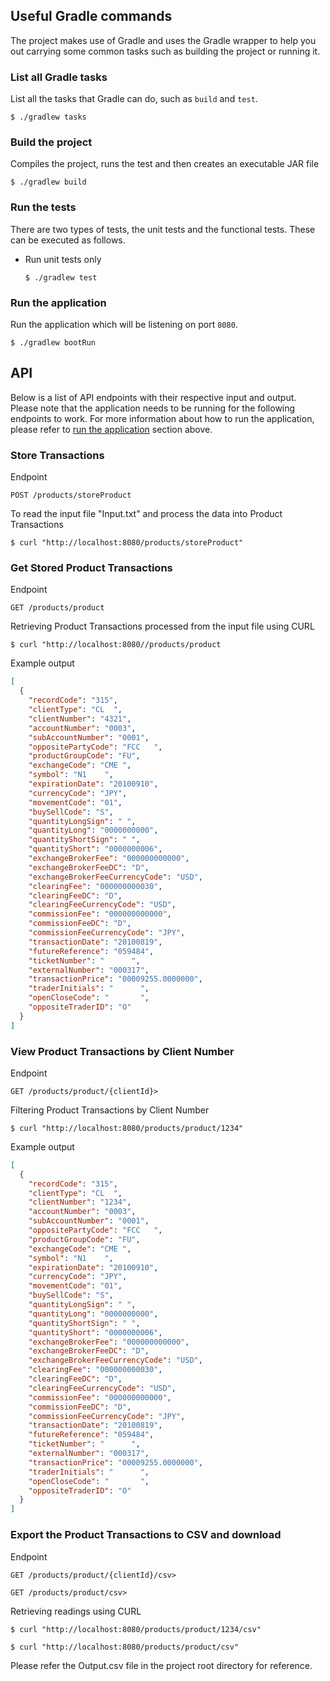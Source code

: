 ## Useful Gradle commands

The project makes use of Gradle and uses the Gradle wrapper to help you out carrying some common tasks such as building
the project or running it.

### List all Gradle tasks

List all the tasks that Gradle can do, such as `build` and `test`.

```console
$ ./gradlew tasks
```

### Build the project

Compiles the project, runs the test and then creates an executable JAR file

```console
$ ./gradlew build
```

### Run the tests

There are two types of tests, the unit tests and the functional tests. These can be executed as follows.

- Run unit tests only

  ```console
  $ ./gradlew test
  ```

### Run the application

Run the application which will be listening on port `8080`.

```console
$ ./gradlew bootRun
```

## API

Below is a list of API endpoints with their respective input and output. Please note that the application needs to be
running for the following endpoints to work. For more information about how to run the application, please refer
to [run the application](#run-the-application) section above.

### Store Transactions

Endpoint

```text
POST /products/storeProduct
```

To read the input file "Input.txt" and process the data into Product Transactions

```console
$ curl "http://localhost:8080/products/storeProduct"
```


### Get Stored Product Transactions

Endpoint

```text
GET /products/product
```

Retrieving Product Transactions processed from the input file using CURL

```console
$ curl "http://localhost:8080//products/product
```

Example output

```json
[
  {
    "recordCode": "315",
    "clientType": "CL  ",
    "clientNumber": "4321",
    "accountNumber": "0003",
    "subAccountNumber": "0001",
    "oppositePartyCode": "FCC   ",
    "productGroupCode": "FU",
    "exchangeCode": "CME ",
    "symbol": "N1    ",
    "expirationDate": "20100910",
    "currencyCode": "JPY",
    "movementCode": "01",
    "buySellCode": "S",
    "quantityLongSign": " ",
    "quantityLong": "0000000000",
    "quantityShortSign": " ",
    "quantityShort": "0000000006",
    "exchangeBrokerFee": "000000000000",
    "exchangeBrokerFeeDC": "D",
    "exchangeBrokerFeeCurrencyCode": "USD",
    "clearingFee": "000000000030",
    "clearingFeeDC": "D",
    "clearingFeeCurrencyCode": "USD",
    "commissionFee": "000000000000",
    "commissionFeeDC": "D",
    "commissionFeeCurrencyCode": "JPY",
    "transactionDate": "20100819",
    "futureReference": "059484",
    "ticketNumber": "      ",
    "externalNumber": "000317",
    "transactionPrice": "00009255.0000000",
    "traderInitials": "      ",
    "openCloseCode": "       ",
    "oppositeTraderID": "O"
  }
]
```

### View Product Transactions by Client Number

Endpoint

```text
GET /products/product/{clientId}>
```

Filtering Product Transactions by Client Number

```console
$ curl "http://localhost:8080/products/product/1234"
```

Example output

```json
[
  {
    "recordCode": "315",
    "clientType": "CL  ",
    "clientNumber": "1234",
    "accountNumber": "0003",
    "subAccountNumber": "0001",
    "oppositePartyCode": "FCC   ",
    "productGroupCode": "FU",
    "exchangeCode": "CME ",
    "symbol": "N1    ",
    "expirationDate": "20100910",
    "currencyCode": "JPY",
    "movementCode": "01",
    "buySellCode": "S",
    "quantityLongSign": " ",
    "quantityLong": "0000000000",
    "quantityShortSign": " ",
    "quantityShort": "0000000006",
    "exchangeBrokerFee": "000000000000",
    "exchangeBrokerFeeDC": "D",
    "exchangeBrokerFeeCurrencyCode": "USD",
    "clearingFee": "000000000030",
    "clearingFeeDC": "D",
    "clearingFeeCurrencyCode": "USD",
    "commissionFee": "000000000000",
    "commissionFeeDC": "D",
    "commissionFeeCurrencyCode": "JPY",
    "transactionDate": "20100819",
    "futureReference": "059484",
    "ticketNumber": "      ",
    "externalNumber": "000317",
    "transactionPrice": "00009255.0000000",
    "traderInitials": "      ",
    "openCloseCode": "       ",
    "oppositeTraderID": "O"
  }
]
```

### Export the Product Transactions to CSV and download

Endpoint

```text
GET /products/product/{clientId}/csv>
```

```text
GET /products/product/csv>
```

Retrieving readings using CURL

```console
$ curl "http://localhost:8080/products/product/1234/csv"
```

```console
$ curl "http://localhost:8080/products/product/csv"
```

Please refer the Output.csv file in the project root directory for reference.
